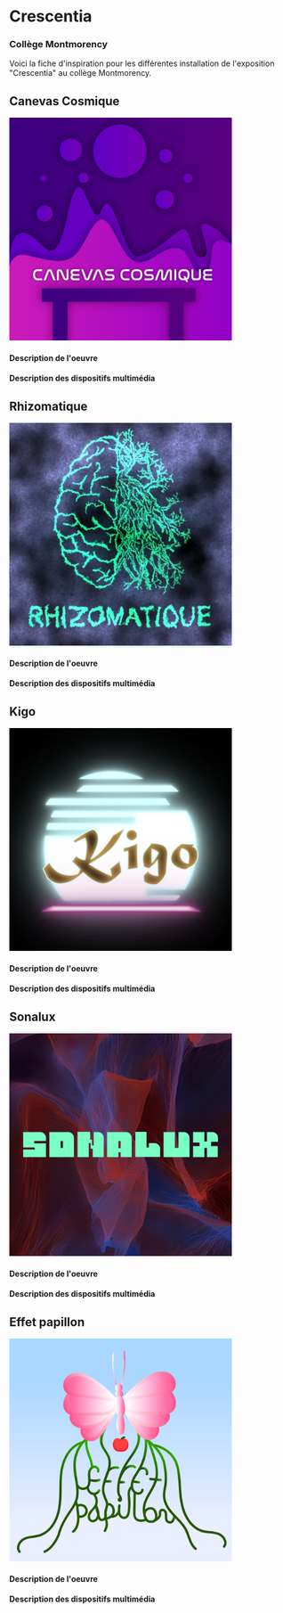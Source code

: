 # Crescentia # 
### Collège Montmorency ###

Voici la fiche d'inspiration pour les différentes installation de l'exposition "Crescentia" au collège Montmorency.

## Canevas Cosmique ##

<img src="media/Crescentia_canevas_cosmique.png" width="400px" height="400px">

#### Description de l'oeuvre ####

#### Description des dispositifs multimédia ####

## Rhizomatique ##

<img src="media/Crescentia_rhizomatique.png" width="400px" height="400px">

#### Description de l'oeuvre ####

#### Description des dispositifs multimédia ####

## Kigo ##

<img src="media/Crescentia_kigo.png" width="400px" height="400px">

#### Description de l'oeuvre ####

#### Description des dispositifs multimédia ####

## Sonalux ##

<img src="media/Crescentia_sonalux.png" width="400px" height="400px">

#### Description de l'oeuvre ####

#### Description des dispositifs multimédia ####

## Effet papillon ##

<img src="media/Crescentia_effet_papillon.png" width="400px" height="400px">

#### Description de l'oeuvre ####

#### Description des dispositifs multimédia ####
